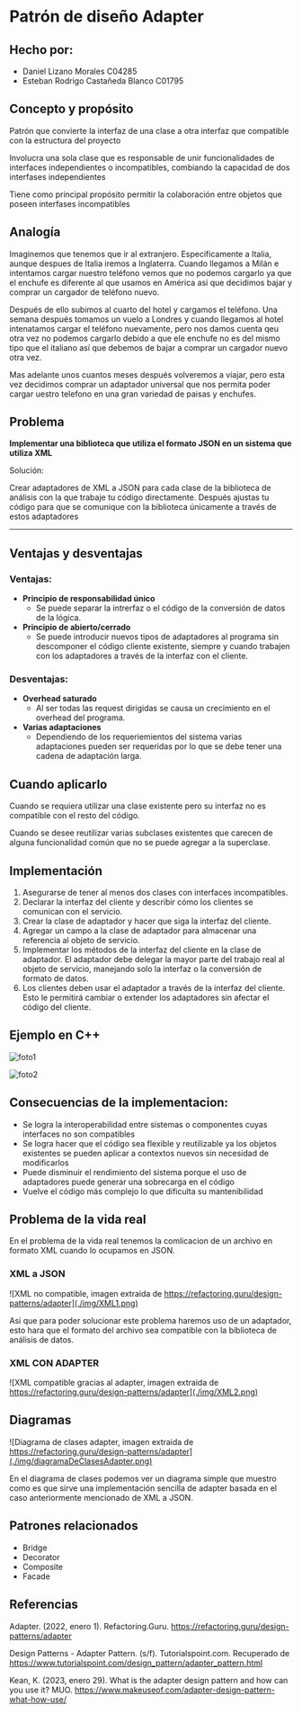 # Patrón de diseño Adapter

## Hecho por:

- Daniel Lizano Morales C04285
- Esteban Rodrigo Castañeda Blanco C01795

## Concepto y propósito

Patrón que convierte la interfaz de una clase a
otra interfaz que compatible con la estructura
del proyecto

Involucra una sola clase que es responsable
de unir funcionalidades de interfaces
independientes o incompatibles, combiando la
capacidad de dos interfases independientes

Tiene como principal propósito permitir la
colaboración entre objetos que poseen
interfases incompatibles

## Analogía

Imaginemos que tenemos que ir al extranjero. Especificamente a Italia, aunque despues de Italia iremos a Inglaterra. Cuando llegamos a Milán e intentamos cargar nuestro teléfono vemos que no podemos cargarlo ya que el enchufe es diferente al que usamos en América asi que decidimos bajar y comprar un cargador de teléfono nuevo.

Después de ello subimos al cuarto del hotel y cargamos el teléfono. Una semana después tomamos un vuelo a Londres y cuando llegamos al hotel intenatamos cargar el teléfono nuevamente, pero nos damos cuenta qeu otra vez no podemos cargarlo debido a que ele enchufe no es del mismo tipo que el italiano así que debemos de bajar a comprar un cargador nuevo otra vez. 

Mas adelante unos cuantos meses después volveremos a viajar, pero esta vez decidimos comprar un adaptador universal que nos permita poder cargar uestro telefono en una gran variedad de paisas y enchufes. 

## Problema

****Implementar una biblioteca que utiliza el formato
JSON en un sistema que utiliza XML****

Solución:

Crear adaptadores de XML a JSON para cada
clase de la biblioteca de análisis con la que
trabaje tu código directamente. Después
ajustas tu código para que se comunique con
la biblioteca únicamente a través de estos
adaptadores
********

## Ventajas y desventajas

### Ventajas:

- **Principio de responsabilidad único**
    - Se puede separar la intrerfaz o el código de la conversión de datos de la lógica.
- **Principio de abierto/cerrado**
    - Se puede introducir nuevos tipos de adaptadores al programa sin descomponer el código cliente existente, siempre y cuando trabajen con los adaptadores a través de la interfaz con el cliente.

### Desventajas:

- **Overhead saturado**
    - Al ser todas las request dirigidas se causa un crecimiento en el overhead del programa.
- **Varias adaptaciones**
    - Dependiendo de los requeriemientos del sistema varias adaptaciones pueden ser requeridas por lo que se debe tener una cadena de adaptación larga.

## Cuando aplicarlo

Cuando se requiera utilizar una clase existente pero su
interfaz no es compatible con el resto del código.

Cuando se desee reutilizar varias subclases existentes que
carecen de alguna funcionalidad común que no se puede
agregar a la superclase.

## Implementación

1. Asegurarse de tener al menos dos clases con interfaces
incompatibles.
2. Declarar la interfaz del cliente y describir cómo los clientes
se comunican con el servicio.
3. Crear la clase de adaptador y hacer que siga la interfaz del
cliente.
4. Agregar un campo a la clase de adaptador para almacenar
una referencia al objeto de servicio.
5. Implementar los métodos de la interfaz del cliente en la
clase de adaptador. El adaptador debe delegar la mayor
parte del trabajo real al objeto de servicio, manejando solo
la interfaz o la conversión de formato de datos.
6. Los clientes deben usar el adaptador a través de la interfaz
del cliente. Esto le permitirá cambiar o extender los
adaptadores sin afectar el código del cliente.

## Ejemplo en C++

![foto1](./img/foto1.png)

![foto2](./img/foto2.png)

## Consecuencias de la implementacion:

- Se logra la interoperabilidad entre sistemas o componentes cuyas interfaces no son
compatibles
- Se logra hacer que el código sea flexible y reutilizable ya los objetos existentes se pueden aplicar a contextos nuevos sin necesidad de modificarlos
- Puede disminuir el rendimiento del sistema porque el uso de adaptadores puede
generar una sobrecarga en el código
- Vuelve el código más complejo lo que dificulta su mantenibilidad

## Problema de la vida real

En el problema de la vida real tenemos la comlicacion de un archivo en formato XML cuando lo ocupamos en JSON.

### XML a JSON
![XML no compatible, imagen extraida de https://refactoring.guru/design-patterns/adapter](./img/XML1.png)

Asi que para poder solucionar este problema haremos uso de un adaptador, esto hara que el formato del archivo sea compatible con la biblioteca de análisis de datos.

### XML CON ADAPTER
![XML compatible gracias al adapter, imagen extraida de https://refactoring.guru/design-patterns/adapter](./img/XML2.png)



## Diagramas

![Diagrama de clases adapter, imagen extraida de https://refactoring.guru/design-patterns/adapter](./img/diagramaDeClasesAdapter.png)

En el diagrama de clases podemos ver un diagrama simple que muestro como es que sirve una implementación sencilla de adapter basada en el caso anteriormente mencionado de XML a JSON.


## Patrones relacionados

* Bridge
* Decorator
* Composite
* Facade

## Referencias

Adapter. (2022, enero 1). Refactoring.Guru. https://refactoring.guru/design-patterns/adapter

Design Patterns - Adapter Pattern. (s/f). Tutorialspoint.com. Recuperado de
https://www.tutorialspoint.com/design_pattern/adapter_pattern.html

Kean, K. (2023, enero 29). What is the adapter design pattern and how can you use it? MUO.
https://www.makeuseof.com/adapter-design-pattern-what-how-use/
